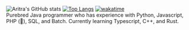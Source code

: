 ![Aritra's GitHub stats](https://github-readme-stats.vercel.app/api?username=Baritra1&count_private=true)
[![Top Langs](https://github-readme-stats.vercel.app/api/top-langs/?username=Baritra1&layout=compact)](https://github.com/anuraghazra/github-readme-stats)
[![wakatime](https://wakatime.com/badge/user/1e789a02-2210-4082-a7c8-b113797c93e8.svg)](https://wakatime.com/@1e789a02-2210-4082-a7c8-b113797c93e8)
 <br /> Purebred Java programmer who has experience with Python, Javascript, PHP (🤮), SQL, and Batch. Currently learning Typescript, C++, and Rust.

<!--
**Baritra1/Baritra1** is a ✨ _special_ ✨ repository because its `README.md` (this file) appears on your GitHub profile.

Here are some ideas to get you started:

- 🔭 I’m currently working on ...
- 🌱 I’m currently learning ...
- 👯 I’m looking to collaborate on ...
- 🤔 I’m looking for help with ...
- 💬 Ask me about ...
- 📫 How to reach me: ...
- 😄 Pronouns: ...
- ⚡ Fun fact: ...
-->
